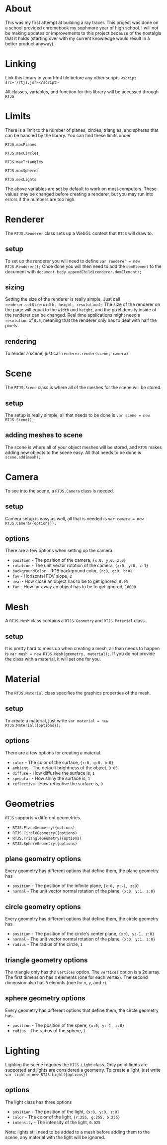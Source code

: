 # About
This was my first attempt at building a ray tracer. This project was done on a school provided chromebook my sophmore year of high school. I will not be making updates or improvements to this project because of the nostalgia that it holds (starting over with my current knowledge would result in a better product anyway).

# Linking
Link this library in your html file before any other scripts `<script src='/rtjs.js'></script>`

All classes, variables, and function for this library will be accessed through `RTJS`

# Limits
There is a limit to the number of planes, circles, triangles, and spheres that can be handled by the library. You can find these limits under

`RTJS.maxPlanes`

`RTJS.maxCircles`

`RTJS.maxTriangles`

`RTJS.maxSpheres`

`RTJS.mexLights`

The above variables are set by default to work on most computers. These values may be changed before creating a renderer, but you may run into errors if the numbers are too high.

# Renderer 
The `RTJS.Renderer` class sets up a WebGL context that `RTJS` will draw to.

## setup
To set up the renderer you will need to define `var renderer = new RTJS.Renderer();` Once done you will then need to add the `domElement` to the document with `document.body.appendChild(renderer.domElement);`

## sizing
Setting the size of the renderer is really simple. Just call `renderer.setSize(width, height, resolution);` The size of the renderer on the page will equal to the `width` and `height`, and the pixel density inside of the renderer can be changed. Real time applications might need a `resolution` of `0.5`, meaning that the renderer only has to deal with half the pixels.

## rendering
To render a scene, just call `renderer.render(scene, camera)`

# Scene
The `RTJS.Scene` class is where all of the meshes for the scene will be stored.

## setup
The setup is really simple, all that needs to be done is `var scene = new RTJS.Scene();`

## adding meshes to scene
The scene is where all of your object meshes will be stored, and `RTJS` makes adding new objects to the scene easy. All that needs to be done is `scene.add(mesh);`

# Camera
To see into the scene, a `RTJS.Camera` class is needed.

## setup
Camera setup is easy as well, all that is needed is `var camera = new RTJS.Camera({options});`

## options
There are a few options when setting up the camera.
  * `position` - The position of the camera, `{x:0, y:0, z:0}`
  * `rotation` - The unit vector rotation of the camera, `{x:0, y:0, z:1}`
  * `backgroundColor` - RGB background color, `{r:0, g:0, b:0}`
  * `fov` - Horizontal FOV slope, `2`
  * `near`- How close an object has to be to get ignored, `0.05`
  * `far` - How far away an object has to be to get ignored, `10000`
  
# Mesh
A `RTJS.Mesh` class contains a `RTJS.Geometry` and `RTJS.Material` class.

## setup
It is pretty hard to mess up when creating a mesh, all than needs to happen is `var mesh = new RTJS.Mesh(geometry, material);`. If you do not provide the class with a material, it will set one for you.

# Material
The `RTJS.Material` class specifies the graphics properties of the mesh.

## setup
To create a material, just write `var material = new RTJS.Material({options});`

## options
There are a few options for creating a material.
  * `color` - The color of the surface, `{r:0, g:0, b:0}`
  * `ambient` - The default brightness of the object, `0.05`
  * `diffuse` - How diffusive the surface is, `1`
  * `specular` - How shiny the surface is, `1`
  * `reflective` - How reflective the surface is, `0`
  
# Geometries
`RTJS` supports `4` different geometries.
  * `RTJS.PlaneGeometry({options)`
  * `RTJS.CircleGeometry({options)`
  * `RTJS.TriangleGeometry({options)`
  * `RTJS.SphereGeometry({options)`
  
## plane geometry options
Every geometry has different options that define them, the plane geometry has
  * `position` -  The position of the infinite plane, `{x:0, y:-1, z:0}`
  * `normal` - The unit vector normal rotation of the plane, `{x:0, y:1, z:0}`
  
## circle geometry options
Every geometry has different options that define them, the circle geometry has
  * `position` -  The position of the circle's center plane, `{x:0, y:-1, z:0}`
  * `normal` - The unit vector normal rotation of the plane, `{x:0, y:1, z:0}`
  * `radius` - The radius of the circle, `1`
  
## triangle geometry options
The triangle only has the `vertices` option. The `vertices` option is a 2d array. The first dimension has `3` elements (one for each vertex). The second dimension also has `3` elemnts (one for `x`, `y`, and `z`).

## sphere geometry options
Every geometry has different options that define them, the circle geometry has
  * `position` -  The position of the spere, `{x:0, y:-1, z:0}`
  * `radius` - The radius of the sphere, `1`
  
# Lighting
Lighting the scene requires the `RTJS.Light` class. Only point lights are supported and lights are considered a geometry. To create a light, just write `var light = new RTJS.Light({options})`

## options
The light class has three options
  * `position` - The position of the light, `{x:0, y:0, z:0}`
  * `color` - The color of the light, `{r:255, g:255, b:255}`
  * `intensity` - The intensity of the light, `0.025`
  
 Note: lights still need to be added to a mesh before adding them to the scene, any material with the light will be ignored.
